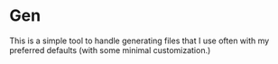 # Gen
This is a simple tool to handle generating files that I use often with my preferred defaults (with some minimal customization.)


